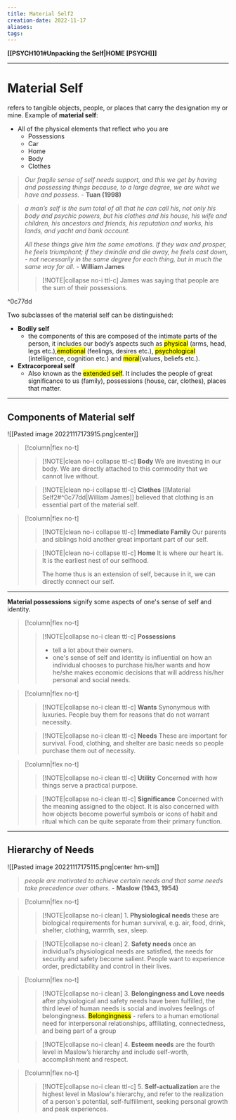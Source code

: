 ```yaml
---
title: Material Self2
creation-date: 2022-11-17
aliases:
tags:
---
```

**[[PSYCH101#Unpacking the Self|HOME [PSYCH]]]**

---
# Material Self
refers to tangible objects, people, or places that carry the designation my or mine.
Example of **material self**:
- All of the physical elements that reflect who you are
	- Possessions
	- Car
	- Home
	- Body
	- Clothes

> *Our fragile sense of self needs support, and this we get by having and possessing things because, to a large degree, we are what we have and possess.*
> \- **Tuan (1998)**

> *a man’s self is the sum total of all that he can call his, not only his body and psychic powers, but his clothes and his house, his wife and children, his ancestors and friends, his reputation and works, his lands, and yacht and bank account.*
> 
> *All these things give him the same emotions. If they wax and prosper, he feels triumphant; if they dwindle and die away, he feels cast down, - not necessarily in the same degree for each thing, but in much the same way for all.*
> \- **William James**
> 
>>[!NOTE|collapse no-i ttl-c] James was saying that people are the sum of their possessions.

^0c77dd

Two subclasses of the material self can be distinguished:
- **Bodily self**
	- the components of this are composed of the intimate parts of the person, it includes our body’s aspects such as <mark class="hltr-blue">physical</mark> (arms, head, legs etc.),<mark class="hltr-blue">emotional</mark> (feelings, desires etc.), <mark class="hltr-blue">psychological</mark> (intelligence, cognition etc.) and <mark class="hltr-blue">moral</mark>(values, beliefs etc.).
- **Extracorporeal self**
	- Also known as the <mark class="hltr-blue">extended self</mark>. It includes the people of great significance to us (family), possessions (house, car, clothes), places that matter.

---
## Components of Material self
![[Pasted image 20221117173915.png|center]]
>[!column|flex no-t]
>>[!NOTE|clean no-i collapse ttl-c] **Body**
>> We are investing in our body. We are directly attached to this commodity that we cannot live without.
>
>>[!NOTE|clean no-i collapse ttl-c] **Clothes**
>> [[Material Self2#^0c77dd|William James]] believed that clothing is an essential part of the material self.

>[!column|flex no-t]
>>[!NOTE|clean no-i collapse ttl-c] **Immediate Family**
>> Our parents and siblings hold another great important part of our self.
>
>>[!NOTE|clean no-i collapse ttl-c] **Home**
>> It is where our heart is. It is the earliest nest of our selfhood.
>> 
>> The home thus is an extension of self, because in it, we can directly connect our self.

---
**Material possessions** signify some aspects of one's sense of self and identity.

>[!column|flex no-t]
>>[!NOTE|collapse no-i clean ttl-c] **Possessions**
>>- tell a lot about their owners.
>>- one's sense of self and identity is influential on how an individual chooses to purchase his/her wants and how he/she makes economic decisions that will address his/her personal and social needs.

>[!column|flex no-t]
>>[!NOTE|collapse no-i clean ttl-c] **Wants**
>> Synonymous with luxuries. People buy them for reasons that do not warrant necessity.
>
>>[!NOTE|collapse no-i clean ttl-c] **Needs**
>> These are important for survival. Food, clothing, and shelter are basic needs so people purchase them out of necessity.

>[!column|flex no-t]
>>[!NOTE|collapse no-i clean ttl-c] **Utility**
>> Concerned with how things serve a practical purpose.
>
>>[!NOTE|collapse no-i clean ttl-c] **Significance**
>> Concerned with the meaning assigned to the object. It is also concerned with how objects become powerful symbols or icons of habit and ritual which can be quite separate from their primary function.

---
## Hierarchy of Needs
![[Pasted image 20221117175115.png|center hm-sm]]
> *people are motivated to achieve certain needs and that some needs take precedence over others.*
> \- **Maslow (1943, 1954)**

>[!column|flex no-t]
>>[!NOTE|collapse no-i clean] 1. **Physiological needs**
>> these are biological requirements for human survival, e.g. air, food, drink, shelter, clothing, warmth, sex, sleep.
>
>>[!NOTE|collapse no-i clean] 2. **Safety needs**
>> once an individual’s physiological needs are satisfied, the needs for security and safety become salient. People want to experience order, predictability and control in their lives.

>[!column|flex no-t]
>>[!NOTE|collapse no-i clean] 3. **Belongingness and Love needs**
>> after physiological and safety needs have been fulfilled, the third level of human needs is social and involves feelings of belongingness.
>> <mark class="hltr-blue">Belongingness</mark> - refers to a human emotional need for interpersonal relationships, affiliating, connectedness, and being part of a group
>
>>[!NOTE|collapse no-i clean] 4. **Esteem needs**
>> are the fourth level in Maslow’s hierarchy and include self-worth, accomplishment and respect.

>[!column|flex no-t]
>>[!NOTE|collapse no-i clean ttl-c] 5. **Self-actualization**
>> are the highest level in Maslow's hierarchy, and refer to the realization of a person's potential, self-fulfillment, seeking personal growth and peak experiences.